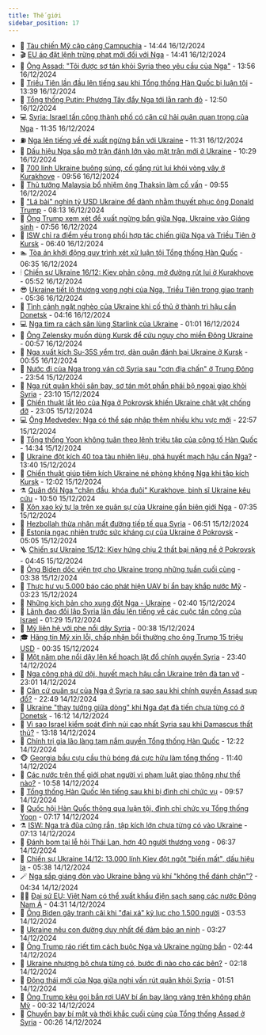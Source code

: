 ```yaml
---
title: Thế giới
sidebar_position: 17
---
```


<!-- dantri-the-gioi:START -->
- 🌋 [Tàu chiến Mỹ cập cảng Campuchia](https://dantri.com.vn/the-gioi/tau-chien-my-cap-cang-campuchia-20241216154547282.htm) - 14:44 16/12/2024
- 🎬 [EU áp đặt lệnh trừng phạt mới đối với Nga](https://dantri.com.vn/the-gioi/eu-ap-dat-lenh-trung-phat-moi-doi-voi-nga-20241216193244044.htm) - 14:41 16/12/2024
- 🧰 [Ông Assad: &quot;Tôi được sơ tán khỏi Syria theo yêu cầu của Nga&quot;](https://dantri.com.vn/the-gioi/ong-assad-toi-duoc-so-tan-khoi-syria-theo-yeu-cau-cua-nga-20241216203620194.htm) - 13:56 16/12/2024
- 🌋 [Triều Tiên lần đầu lên tiếng sau khi Tổng thống Hàn Quốc bị luận tội](https://dantri.com.vn/the-gioi/trieu-tien-lan-dau-len-tieng-sau-khi-tong-thong-han-quoc-bi-luan-toi-20241216195853963.htm) - 13:39 16/12/2024
- 🗽 [Tổng thống Putin: Phương Tây đẩy Nga tới lằn ranh đỏ](https://dantri.com.vn/the-gioi/tong-thong-putin-phuong-tay-day-nga-toi-lan-ranh-do-20241216193905203.htm) - 12:50 16/12/2024
- 💻 [Syria: Israel tấn công thành phố có căn cứ hải quân quan trọng của Nga](https://dantri.com.vn/the-gioi/syria-israel-tan-cong-thanh-pho-co-can-cu-hai-quan-quan-trong-cua-nga-20241216150657371.htm) - 11:35 16/12/2024
- ⛽️ [Nga lên tiếng về đề xuất ngừng bắn với Ukraine](https://dantri.com.vn/the-gioi/nga-len-tieng-ve-de-xuat-ngung-ban-voi-ukraine-20241216183047803.htm) - 11:31 16/12/2024
- 🤩 [Dấu hiệu Nga sắp mở trận đánh lớn vào mặt trận mới ở Ukraine](https://dantri.com.vn/the-gioi/dau-hieu-nga-sap-mo-tran-danh-lon-vao-mat-tran-moi-o-ukraine-20241216171028552.htm) - 10:29 16/12/2024
- 🧐 [700 lính Ukraine buông súng, cố gắng rút lui khỏi vòng vây ở Kurakhove](https://dantri.com.vn/the-gioi/700-linh-ukraine-buong-sung-co-gang-rut-lui-khoi-vong-vay-o-kurakhove-20241216154931826.htm) - 09:56 16/12/2024
- 🎊 [Thủ tướng Malaysia bổ nhiệm ông Thaksin làm cố vấn](https://dantri.com.vn/the-gioi/thu-tuong-malaysia-bo-nhiem-ong-thaksin-lam-co-van-20241216162034926.htm) - 09:55 16/12/2024
- 📝 [&quot;Lá bài&quot; nghìn tỷ USD Ukraine để dành nhằm thuyết phục ông Donald Trump](https://dantri.com.vn/the-gioi/la-bai-nghin-ty-usd-ukraine-de-danh-nham-thuyet-phuc-ong-donald-trump-20241216150517716.htm) - 08:13 16/12/2024
- 🤡 [Ông Trump xem xét đề xuất ngừng bắn giữa Nga, Ukraine vào Giáng sinh](https://dantri.com.vn/the-gioi/ong-trump-xem-xet-de-xuat-ngung-ban-giua-nga-ukraine-vao-giang-sinh-20241216144917393.htm) - 07:56 16/12/2024
- 🥷 [ISW chỉ ra điểm yếu trong phối hợp tác chiến giữa Nga và Triều Tiên ở Kursk](https://dantri.com.vn/the-gioi/isw-chi-ra-diem-yeu-trong-phoi-hop-tac-chien-giua-nga-va-trieu-tien-o-kursk-20241216130907534.htm) - 06:40 16/12/2024
- 🏊 [Tòa án khởi động quy trình xét xử luận tội Tổng thống Hàn Quốc](https://dantri.com.vn/the-gioi/toa-an-khoi-dong-quy-trinh-xet-xu-luan-toi-tong-thong-han-quoc-20241216133213835.htm) - 06:35 16/12/2024
- 🕯 [Chiến sự Ukraine 16/12: Kiev phản công, mở đường rút lui ở Kurakhove](https://dantri.com.vn/the-gioi/chien-su-ukraine-1612-kiev-phan-cong-mo-duong-rut-lui-o-kurakhove-20241216124204974.htm) - 05:52 16/12/2024
- 😎 [Ukraine tiết lộ thương vong nghi của Nga, Triều Tiên trong giao tranh](https://dantri.com.vn/the-gioi/ukraine-tiet-lo-thuong-vong-nghi-cua-nga-trieu-tien-trong-giao-tranh-20241216122346512.htm) - 05:36 16/12/2024
- 🌈 [Tình cảnh ngặt nghèo của Ukraine khi cố thủ ở thành trì hậu cần Donetsk](https://dantri.com.vn/the-gioi/tinh-canh-ngat-ngheo-cua-ukraine-khi-co-thu-o-thanh-tri-hau-can-donetsk-20241216090348798.htm) - 04:16 16/12/2024
- 💻 [Nga tìm ra cách săn lùng Starlink của Ukraine](https://dantri.com.vn/the-gioi/nga-tim-ra-cach-san-lung-starlink-cua-ukraine-20241216072904819.htm) - 01:01 16/12/2024
- 🤖 [Ông Zelensky muốn dùng Kursk để cứu nguy cho miền Đông Ukraine](https://dantri.com.vn/the-gioi/ong-zelensky-muon-dung-kursk-de-cuu-nguy-cho-mien-dong-ukraine-20241216071337227.htm) - 00:57 16/12/2024
- 🦏 [Nga xuất kích Su-35S yểm trợ, dàn quân đánh bại Ukraine ở Kursk](https://dantri.com.vn/the-gioi/nga-xuat-kich-su-35s-yem-tro-dan-quan-danh-bai-ukraine-o-kursk-20241216071853470.htm) - 00:55 16/12/2024
- 🌁 [Nước đi của Nga trong ván cờ Syria sau &quot;cơn địa chấn&quot; ở Trung Đông](https://dantri.com.vn/the-gioi/nuoc-di-cua-nga-trong-van-co-syria-sau-con-dia-chan-o-trung-dong-20241216001646201.htm) - 23:54 15/12/2024
- 🐘 [Nga rút quân khỏi sân bay, sơ tán một phần phái bộ ngoại giao khỏi Syria](https://dantri.com.vn/the-gioi/nga-rut-quan-khoi-san-bay-so-tan-mot-phan-phai-bo-ngoai-giao-khoi-syria-20241216060830701.htm) - 23:10 15/12/2024
- 🥷 [Chiến thuật lắt léo của Nga ở Pokrovsk khiến Ukraine chật vật chống đỡ](https://dantri.com.vn/the-gioi/chien-thuat-lat-leo-cua-nga-o-pokrovsk-khien-ukraine-chat-vat-chong-do-20241215221733421.htm) - 23:05 15/12/2024
- 💻 [Ông Medvedev: Nga có thể sáp nhập thêm nhiều khu vực mới](https://dantri.com.vn/the-gioi/ong-medvedev-nga-co-the-sap-nhap-them-nhieu-khu-vuc-moi-20241216054627860.htm) - 22:57 15/12/2024
- 🎡 [Tổng thống Yoon không tuân theo lệnh triệu tập của công tố Hàn Quốc](https://dantri.com.vn/the-gioi/tong-thong-yoon-khong-tuan-theo-lenh-trieu-tap-cua-cong-to-han-quoc-20241215212911220.htm) - 14:34 15/12/2024
- 🧰 [Ukraine đột kích 40 toa tàu nhiên liệu, phá huyết mạch hậu cần Nga?](https://dantri.com.vn/the-gioi/ukraine-dot-kich-40-toa-tau-nhien-lieu-pha-huyet-mach-hau-can-nga-20241215202531789.htm) - 13:40 15/12/2024
- 🥸 [Chiến thuật giúp tiêm kích Ukraine né phòng không Nga khi tập kích Kursk](https://dantri.com.vn/the-gioi/chien-thuat-giup-tiem-kich-ukraine-ne-phong-khong-nga-khi-tap-kich-kursk-20241215190046766.htm) - 12:02 15/12/2024
- ⚗️ [Quân đội Nga &quot;chặn đầu, khóa đuôi&quot; Kurakhove, binh sĩ Ukraine kêu cứu](https://dantri.com.vn/the-gioi/quan-doi-nga-chan-dau-khoa-duoi-kurakhove-binh-si-ukraine-keu-cuu-20241215175307782.htm) - 10:50 15/12/2024
- 🌮 [Xôn xao ký tự lạ trên xe quân sự của Ukraine gần biên giới Nga](https://dantri.com.vn/the-gioi/xon-xao-ky-tu-la-tren-xe-quan-su-cua-ukraine-gan-bien-gioi-nga-20241215143108646.htm) - 07:35 15/12/2024
- 🎃 [Hezbollah thừa nhận mất đường tiếp tế qua Syria](https://dantri.com.vn/the-gioi/hezbollah-thua-nhan-mat-duong-tiep-te-qua-syria-20241215134456834.htm) - 06:51 15/12/2024
- 💫 [Estonia ngạc nhiên trước sức kháng cự của Ukraine ở Pokrovsk](https://dantri.com.vn/the-gioi/estonia-ngac-nhien-truoc-suc-khang-cu-cua-ukraine-o-pokrovsk-20241215120315096.htm) - 05:05 15/12/2024
- 🪜 [Chiến sự Ukraine 15/12: Kiev hứng chịu 2 thất bại nặng nề ở Pokrovsk](https://dantri.com.vn/the-gioi/chien-su-ukraine-1512-kiev-hung-chiu-2-that-bai-nang-ne-o-pokrovsk-20241215114627132.htm) - 04:45 15/12/2024
- 🌋 [Ông Biden dốc viện trợ cho Ukraine trong những tuần cuối cùng](https://dantri.com.vn/the-gioi/ong-biden-doc-vien-tro-cho-ukraine-trong-nhung-tuan-cuoi-cung-20241215101831611.htm) - 03:38 15/12/2024
- 🦏 [Thực hư vụ 5.000 báo cáo phát hiện UAV bí ẩn bay khắp nước Mỹ](https://dantri.com.vn/the-gioi/thuc-hu-vu-5000-bao-cao-phat-hien-uav-bi-an-bay-khap-nuoc-my-20241215101601634.htm) - 03:23 15/12/2024
- 👀 [Những kịch bản cho xung đột Nga - Ukraine](https://dantri.com.vn/the-gioi/nhung-kich-ban-cho-xung-dot-nga-ukraine-20241215090417218.htm) - 02:40 15/12/2024
- 🧰 [Lãnh đạo đối lập Syria lần đầu lên tiếng về các cuộc tấn công của Israel](https://dantri.com.vn/the-gioi/lanh-dao-doi-lap-syria-lan-dau-len-tieng-ve-cac-cuoc-tan-cong-cua-israel-20241215081345825.htm) - 01:29 15/12/2024
- 🚀 [Mỹ liên hệ với phe nổi dậy Syria](https://dantri.com.vn/the-gioi/my-lien-he-voi-phe-noi-day-syria-20241215072158411.htm) - 00:38 15/12/2024
- 🎓 [Hãng tin Mỹ xin lỗi, chấp nhận bồi thường cho ông Trump 15 triệu USD](https://dantri.com.vn/the-gioi/hang-tin-my-xin-loi-chap-nhan-boi-thuong-cho-ong-trump-15-trieu-usd-20241215073322576.htm) - 00:35 15/12/2024
- 🥸 [Một năm phe nổi dậy lên kế hoạch lật đổ chính quyền Syria](https://dantri.com.vn/the-gioi/mot-nam-phe-noi-day-len-ke-hoach-lat-do-chinh-quyen-syria-20241215062929167.htm) - 23:40 14/12/2024
- 🦅 [Nga công phá dữ dội, huyết mạch hậu cần Ukraine trên đà tan vỡ](https://dantri.com.vn/the-gioi/nga-cong-pha-du-doi-huyet-mach-hau-can-ukraine-tren-da-tan-vo-20241214082409703.htm) - 23:01 14/12/2024
- 🤭 [Căn cứ quân sự của Nga ở Syria ra sao sau khi chính quyền Assad sụp đổ?](https://dantri.com.vn/the-gioi/can-cu-quan-su-cua-nga-o-syria-ra-sao-sau-khi-chinh-quyen-assad-sup-do-20241214233642337.htm) - 22:49 14/12/2024
- 🤖 [Ukraine &quot;thay tướng giữa dòng&quot; khi Nga đạt đà tiến chưa từng có ở Donetsk](https://dantri.com.vn/the-gioi/ukraine-thay-tuong-giua-dong-khi-nga-dat-da-tien-chua-tung-co-o-donetsk-20241214230558925.htm) - 16:12 14/12/2024
- 🐲 [Vì sao Israel kiểm soát đỉnh núi cao nhất Syria sau khi Damascus thất thủ?](https://dantri.com.vn/the-gioi/vi-sao-israel-kiem-soat-dinh-nui-cao-nhat-syria-sau-khi-damascus-that-thu-20241214194524904.htm) - 13:18 14/12/2024
- 🫣 [Chính trị gia lão làng tạm nắm quyền Tổng thống Hàn Quốc](https://dantri.com.vn/the-gioi/chinh-tri-gia-lao-lang-tam-nam-quyen-tong-thong-han-quoc-20241214191712617.htm) - 12:22 14/12/2024
- 🐵 [Georgia bầu cựu cầu thủ bóng đá cực hữu làm tổng thống](https://dantri.com.vn/the-gioi/georgia-bau-cuu-cau-thu-bong-da-cuc-huu-lam-tong-thong-20241214184309625.htm) - 11:40 14/12/2024
- 🫶 [Các nước trên thế giới phạt người vi phạm luật giao thông như thế nào?](https://dantri.com.vn/the-gioi/cac-nuoc-tren-the-gioi-phat-nguoi-vi-pham-luat-giao-thong-nhu-the-nao-20241214174333059.htm) - 10:58 14/12/2024
- 💃 [Tổng thống Hàn Quốc lên tiếng sau khi bị đình chỉ chức vụ](https://dantri.com.vn/the-gioi/tong-thong-han-quoc-len-tieng-sau-khi-bi-dinh-chi-chuc-vu-20241214165717717.htm) - 09:57 14/12/2024
- 💫 [Quốc hội Hàn Quốc thông qua luận tội, đình chỉ chức vụ Tổng thống Yoon](https://dantri.com.vn/the-gioi/quoc-hoi-han-quoc-thong-qua-luan-toi-dinh-chi-chuc-vu-tong-thong-yoon-20241214140337945.htm) - 07:17 14/12/2024
- ⚗️ [ISW: Nga trả đũa cứng rắn, tập kích lớn chưa từng có vào Ukraine](https://dantri.com.vn/the-gioi/isw-nga-tra-dua-cung-ran-tap-kich-lon-chua-tung-co-vao-ukraine-20241214141600526.htm) - 07:13 14/12/2024
- 🥷 [Đánh bom tại lễ hội Thái Lan, hơn 40 người thương vong](https://dantri.com.vn/the-gioi/danh-bom-tai-le-hoi-thai-lan-hon-40-nguoi-thuong-vong-20241214133752179.htm) - 06:37 14/12/2024
- 🥸 [Chiến sự Ukraine 14/12: 13.000 lính Kiev đột ngột &quot;biến mất&quot;, dấu hiệu lạ](https://dantri.com.vn/the-gioi/chien-su-ukraine-1412-13000-linh-kiev-dot-ngot-bien-mat-dau-hieu-la-20241214123810733.htm) - 05:38 14/12/2024
- 🪄 [Nga sắp giáng đòn vào Ukraine bằng vũ khí &quot;không thể đánh chặn&quot;?](https://dantri.com.vn/the-gioi/nga-sap-giang-don-vao-ukraine-bang-vu-khi-khong-the-danh-chan-20241214093056545.htm) - 04:34 14/12/2024
- 🧑‍💻 [Đại sứ EU: Việt Nam có thể xuất khẩu điện sạch sang các nước Đông Nam Á](https://dantri.com.vn/the-gioi/dai-su-eu-viet-nam-co-the-xuat-khau-dien-sach-sang-cac-nuoc-dong-nam-a-20241214110229917.htm) - 04:31 14/12/2024
- 🤭 [Ông Biden gây tranh cãi khi &quot;đại xá&quot; kỷ lục cho 1.500 người](https://dantri.com.vn/the-gioi/ong-biden-gay-tranh-cai-khi-dai-xa-ky-luc-cho-1500-nguoi-20241214104551491.htm) - 03:53 14/12/2024
- 🗽 [Ukraine nêu con đường duy nhất để đảm bảo an ninh](https://dantri.com.vn/the-gioi/ukraine-neu-con-duong-duy-nhat-de-dam-bao-an-ninh-20241214101738509.htm) - 03:27 14/12/2024
- 🤖 [Ông Trump ráo riết tìm cách buộc Nga và Ukraine ngừng bắn](https://dantri.com.vn/the-gioi/ong-trump-rao-riet-tim-cach-buoc-nga-va-ukraine-ngung-ban-20241214093456209.htm) - 02:44 14/12/2024
- 🌈 [Ukraine nhượng bộ chưa từng có, bước đi nào cho các bên?](https://dantri.com.vn/the-gioi/ukraine-nhuong-bo-chua-tung-co-buoc-di-nao-cho-cac-ben-20241208220925047.htm) - 02:18 14/12/2024
- 🤩 [Động thái mới của Nga giữa nghi vấn rút quân khỏi Syria](https://dantri.com.vn/the-gioi/dong-thai-moi-cua-nga-giua-nghi-van-rut-quan-khoi-syria-20241214084825585.htm) - 01:51 14/12/2024
- 🤗 [Ông Trump kêu gọi bắn rơi UAV bí ẩn bay lảng vảng trên không phận Mỹ](https://dantri.com.vn/the-gioi/ong-trump-keu-goi-ban-roi-uav-bi-an-bay-lang-vang-tren-khong-phan-my-20241214073218224.htm) - 00:32 14/12/2024
- 🙉 [Chuyến bay bí mật và thời khắc cuối cùng của Tổng thống Assad ở Syria](https://dantri.com.vn/the-gioi/chuyen-bay-bi-mat-va-thoi-khac-cuoi-cung-cua-tong-thong-assad-o-syria-20241214071729233.htm) - 00:26 14/12/2024<!-- dantri-the-gioi:END -->

